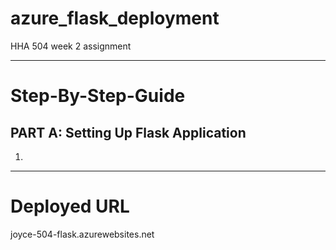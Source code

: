 # azure_flask_deployment
HHA 504 week 2 assignment

***

# Step-By-Step-Guide

## PART A: Setting Up Flask Application 

1. 

***

# Deployed URL 

joyce-504-flask.azurewebsites.net
